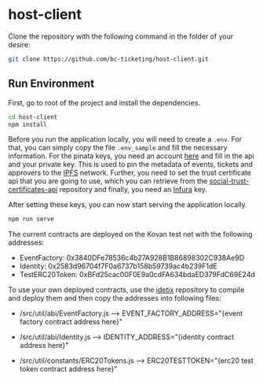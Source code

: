 # host-client

Clone the repository with the following command in the folder of your desire:

```bash
git clone https://github.com/bc-ticketing/host-client.git
```

## Run Environment

First, go to root of the project and install the dependencies.

```bash
cd host-client
npm install
```

Before you run the application locally, you will need to create a `.env`. For that, you can simply copy the file `.env_sample` and fill the necessary information.
For the pinata keys, you need an account [here](https://pinata.cloud/) and fill in the api and your private key. This is used to pin the metadata of events, tickets and approvers to the [IPFS](https://ipfs.io/) network. Further, you need to set the trust certificate api that you are going to use, which you can retrieve from the [social-trust-certificates-api](https://github.com/bc-ticketing/social-trust-certificates-api) repository and finally, you need an [Infura](https://infura.io/) key.

After setting these keys, you can now start serving the application locally.

```bash
npm run serve
```

The current contracts are deployed on the Kovan test net with the following addresses:
- EventFactory:   0x3840DFe78536c4b27A928B1B86898302C938Ae9D
- Identity:       0x2583d96704f7F0a6737b158b59739ac4b239F1dE
- TestERC20Token: 0xBFd25cac00F0E9a0cdFA634bdaED379FdC69E24d

To use your own deployed contracts, use the [idetix](https://github.com/bc-ticketing/idetix) repository to compile and deploy them and then copy the addresses into following files:

- /src/util/abi/EventFactory.js --> EVENT_FACTORY_ADDRESS="{event factory contract address here}"

- /src/util/abi/Identity.js --> IDENTITY_ADDRESS="{identity contract address here}"
  
- /src/util/constants/ERC20Tokens.js --> ERC20TESTTOKEN="{erc20 test token contract address here}"
